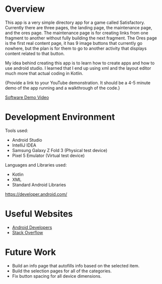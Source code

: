 # Overview

This app is a very simple directory app for a game called Satisfactory. Currently there are three pages, the landing page, the maintenance page, and the ores page. The maintenance page is for creating links from one fragment to another without fully building the next fragment. The Ores page is the first real content page, it has 9 image buttons that currently go nowhere, but the plan is for them to go to another activity that displays content related to that button.

My idea behind creating this app is to learn how to create apps and how to use android studio. I learned that I end up using xml and the layout editor much more that actual coding in Kotlin.

{Provide a link to your YouTube demonstration.  It should be a 4-5 minute demo of the app running and a walkthrough of the code.}

[Software Demo Video](http://youtube.link.goes.here)

# Development Environment

Tools used:
* Android Studio
* IntelliJ IDEA
* Samsung Galaxy Z Fold 3 (Physical test device)
* Pixel 5 Emulator (Virtual test device)

Languages and Libraries used:
* Kotlin
* XML
* Standard Android Libraries

https://developer.android.com/

# Useful Websites

* [Android Developers](https://developer.android.com/)
* [Stack Overflow](https://stackoverflow.com/)

# Future Work

* Build an info page that autofills info based on the selected item.
* Build the selection pages for all of the categories.
* Fix button spacing for all device dimensions.
